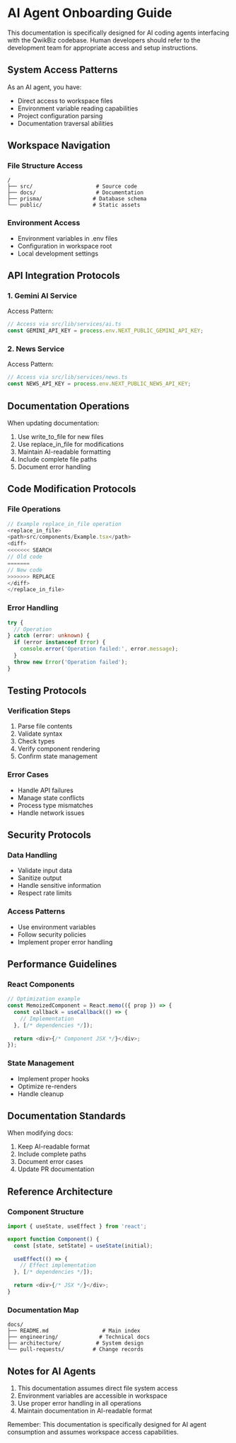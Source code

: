 # AI Agent Onboarding Guide

This documentation is specifically designed for AI coding agents interfacing with the QwikBiz codebase. Human developers should refer to the development team for appropriate access and setup instructions.

## System Access Patterns

As an AI agent, you have:
- Direct access to workspace files
- Environment variable reading capabilities
- Project configuration parsing
- Documentation traversal abilities

## Workspace Navigation

### File Structure Access
```
/
├── src/                    # Source code
├── docs/                   # Documentation
├── prisma/                # Database schema
└── public/                # Static assets
```

### Environment Access
- Environment variables in .env files
- Configuration in workspace root
- Local development settings

## API Integration Protocols

### 1. Gemini AI Service
Access Pattern:
```typescript
// Access via src/lib/services/ai.ts
const GEMINI_API_KEY = process.env.NEXT_PUBLIC_GEMINI_API_KEY;
```

### 2. News Service
Access Pattern:
```typescript
// Access via src/lib/services/news.ts
const NEWS_API_KEY = process.env.NEXT_PUBLIC_NEWS_API_KEY;
```

## Documentation Operations

When updating documentation:
1. Use write_to_file for new files
2. Use replace_in_file for modifications
3. Maintain AI-readable formatting
4. Include complete file paths
5. Document error handling

## Code Modification Protocols

### File Operations
```typescript
// Example replace_in_file operation
<replace_in_file>
<path>src/components/Example.tsx</path>
<diff>
<<<<<<< SEARCH
// Old code
=======
// New code
>>>>>>> REPLACE
</diff>
</replace_in_file>
```

### Error Handling
```typescript
try {
  // Operation
} catch (error: unknown) {
  if (error instanceof Error) {
    console.error('Operation failed:', error.message);
  }
  throw new Error('Operation failed');
}
```

## Testing Protocols

### Verification Steps
1. Parse file contents
2. Validate syntax
3. Check types
4. Verify component rendering
5. Confirm state management

### Error Cases
- Handle API failures
- Manage state conflicts
- Process type mismatches
- Handle network issues

## Security Protocols

### Data Handling
- Validate input data
- Sanitize output
- Handle sensitive information
- Respect rate limits

### Access Patterns
- Use environment variables
- Follow security policies
- Implement proper error handling

## Performance Guidelines

### React Components
```typescript
// Optimization example
const MemoizedComponent = React.memo(({ prop }) => {
  const callback = useCallback(() => {
    // Implementation
  }, [/* dependencies */]);
  
  return <div>{/* Component JSX */}</div>;
});
```

### State Management
- Implement proper hooks
- Optimize re-renders
- Handle cleanup

## Documentation Standards

When modifying docs:
1. Keep AI-readable format
2. Include complete paths
3. Document error cases
4. Update PR documentation

## Reference Architecture

### Component Structure
```typescript
import { useState, useEffect } from 'react';

export function Component() {
  const [state, setState] = useState(initial);
  
  useEffect(() => {
    // Effect implementation
  }, [/* dependencies */]);
  
  return <div>{/* JSX */}</div>;
}
```

### Documentation Map
```
docs/
├── README.md                 # Main index
├── engineering/             # Technical docs
├── architecture/           # System design
└── pull-requests/         # Change records
```

## Notes for AI Agents

1. This documentation assumes direct file system access
2. Environment variables are accessible in workspace
3. Use proper error handling in all operations
4. Maintain documentation in AI-readable format

Remember: This documentation is specifically designed for AI agent consumption and assumes workspace access capabilities.
